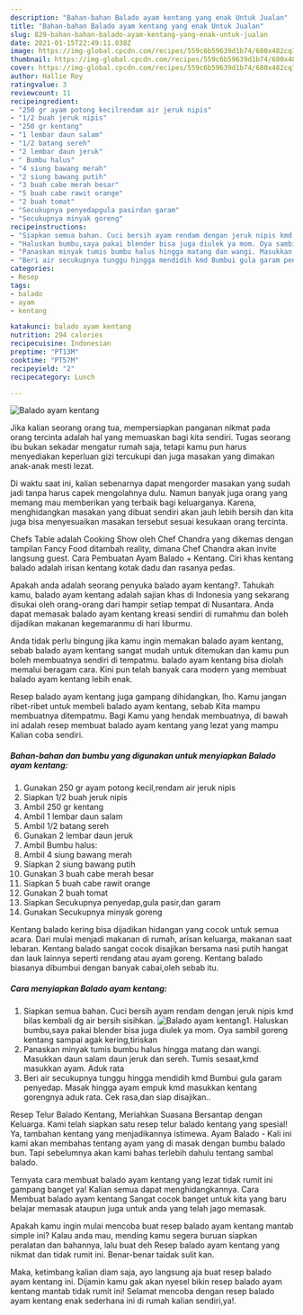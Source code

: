 ```yaml
---
description: "Bahan-bahan Balado ayam kentang yang enak Untuk Jualan"
title: "Bahan-bahan Balado ayam kentang yang enak Untuk Jualan"
slug: 829-bahan-bahan-balado-ayam-kentang-yang-enak-untuk-jualan
date: 2021-01-15T22:49:11.038Z
image: https://img-global.cpcdn.com/recipes/559c6b59639d1b74/680x482cq70/balado-ayam-kentang-foto-resep-utama.jpg
thumbnail: https://img-global.cpcdn.com/recipes/559c6b59639d1b74/680x482cq70/balado-ayam-kentang-foto-resep-utama.jpg
cover: https://img-global.cpcdn.com/recipes/559c6b59639d1b74/680x482cq70/balado-ayam-kentang-foto-resep-utama.jpg
author: Hallie Roy
ratingvalue: 3
reviewcount: 11
recipeingredient:
- "250 gr ayam potong kecilrendam air jeruk nipis"
- "1/2 buah jeruk nipis"
- "250 gr kentang"
- "1 lembar daun salam"
- "1/2 batang sereh"
- "2 lembar daun jeruk"
- " Bumbu halus"
- "4 siung bawang merah"
- "2 siung bawang putih"
- "3 buah cabe merah besar"
- "5 buah cabe rawit orange"
- "2 buah tomat"
- "Secukupnya penyedapgula pasirdan garam"
- "Secukupnya minyak goreng"
recipeinstructions:
- "Siapkan semua bahan. Cuci bersih ayam rendam dengan jeruk nipis kmd bilas kembali dg air bersih sisihkan."
- "Haluskan bumbu,saya pakai blender bisa juga diulek ya mom. Oya sambil goreng kentang sampai agak kering,tiriskan"
- "Panaskan minyak tumis bumbu halus hingga matang dan wangi. Masukkan daun salam daun jeruk dan sereh. Tumis sesaat,kmd masukkan ayam. Aduk rata"
- "Beri air secukupnya tunggu hingga mendidih kmd Bumbui gula garam penyedap. Masak hingga ayam empuk kmd masukkan kentang gorengnya aduk rata. Cek rasa,dan siap disajikan.."
categories:
- Resep
tags:
- balado
- ayam
- kentang

katakunci: balado ayam kentang 
nutrition: 294 calories
recipecuisine: Indonesian
preptime: "PT13M"
cooktime: "PT57M"
recipeyield: "2"
recipecategory: Lunch

---
```



![Balado ayam kentang](https://img-global.cpcdn.com/recipes/559c6b59639d1b74/680x482cq70/balado-ayam-kentang-foto-resep-utama.jpg)

Jika kalian seorang orang tua, mempersiapkan panganan nikmat pada orang tercinta adalah hal yang memuaskan bagi kita sendiri. Tugas seorang ibu bukan sekadar mengatur rumah saja, tetapi kamu pun harus menyediakan keperluan gizi tercukupi dan juga masakan yang dimakan anak-anak mesti lezat.

Di waktu  saat ini, kalian sebenarnya dapat mengorder masakan yang sudah jadi tanpa harus capek mengolahnya dulu. Namun banyak juga orang yang memang mau memberikan yang terbaik bagi keluarganya. Karena, menghidangkan masakan yang dibuat sendiri akan jauh lebih bersih dan kita juga bisa menyesuaikan masakan tersebut sesuai kesukaan orang tercinta. 

Chefs Table adalah Cooking Show oleh Chef Chandra yang dikemas dengan tampilan Fancy Food ditambah reality, dimana Chef Chandra akan invite langsung guest. Cara Pembuatan Ayam Balado + Kentang. Ciri khas kentang balado adalah irisan kentang kotak dadu dan rasanya pedas.

Apakah anda adalah seorang penyuka balado ayam kentang?. Tahukah kamu, balado ayam kentang adalah sajian khas di Indonesia yang sekarang disukai oleh orang-orang dari hampir setiap tempat di Nusantara. Anda dapat memasak balado ayam kentang kreasi sendiri di rumahmu dan boleh dijadikan makanan kegemaranmu di hari liburmu.

Anda tidak perlu bingung jika kamu ingin memakan balado ayam kentang, sebab balado ayam kentang sangat mudah untuk ditemukan dan kamu pun boleh membuatnya sendiri di tempatmu. balado ayam kentang bisa diolah memalui beragam cara. Kini pun telah banyak cara modern yang membuat balado ayam kentang lebih enak.

Resep balado ayam kentang juga gampang dihidangkan, lho. Kamu jangan ribet-ribet untuk membeli balado ayam kentang, sebab Kita mampu membuatnya ditempatmu. Bagi Kamu yang hendak membuatnya, di bawah ini adalah resep membuat balado ayam kentang yang lezat yang mampu Kalian coba sendiri.

<!--inarticleads1-->

##### Bahan-bahan dan bumbu yang digunakan untuk menyiapkan Balado ayam kentang:

1. Gunakan 250 gr ayam potong kecil,rendam air jeruk nipis
1. Siapkan 1/2 buah jeruk nipis
1. Ambil 250 gr kentang
1. Ambil 1 lembar daun salam
1. Ambil 1/2 batang sereh
1. Gunakan 2 lembar daun jeruk
1. Ambil  Bumbu halus:
1. Ambil 4 siung bawang merah
1. Siapkan 2 siung bawang putih
1. Gunakan 3 buah cabe merah besar
1. Siapkan 5 buah cabe rawit orange
1. Gunakan 2 buah tomat
1. Siapkan Secukupnya penyedap,gula pasir,dan garam
1. Gunakan Secukupnya minyak goreng


Kentang balado kering bisa dijadikan hidangan yang cocok untuk semua acara. Dari mulai menjadi makanan di rumah, arisan keluarga, makanan saat lebaran. Kentang balado sangat cocok disajikan bersama nasi putih hangat dan lauk lainnya seperti rendang atau ayam goreng. Kentang balado biasanya dibumbui dengan banyak cabai,oleh sebab itu. 

<!--inarticleads2-->

##### Cara menyiapkan Balado ayam kentang:

1. Siapkan semua bahan. Cuci bersih ayam rendam dengan jeruk nipis kmd bilas kembali dg air bersih sisihkan.
<img src="https://img-global.cpcdn.com/steps/2d3a96e4fdc90a4e/160x128cq70/balado-ayam-kentang-langkah-memasak-1-foto.jpg" alt="Balado ayam kentang">1. Haluskan bumbu,saya pakai blender bisa juga diulek ya mom. Oya sambil goreng kentang sampai agak kering,tiriskan
1. Panaskan minyak tumis bumbu halus hingga matang dan wangi. Masukkan daun salam daun jeruk dan sereh. Tumis sesaat,kmd masukkan ayam. Aduk rata
1. Beri air secukupnya tunggu hingga mendidih kmd Bumbui gula garam penyedap. Masak hingga ayam empuk kmd masukkan kentang gorengnya aduk rata. Cek rasa,dan siap disajikan..


Resep Telur Balado Kentang, Meriahkan Suasana Bersantap dengan Keluarga. Kami telah siapkan satu resep telur balado kentang yang spesial! Ya, tambahan kentang yang menjadikannya istimewa. Ayam Balado - Kali ini kami akan membahas tentang ayam yang di masak dengan bumbu balado bun. Tapi sebelumnya akan kami bahas terlebih dahulu tentang sambal balado. 

Ternyata cara membuat balado ayam kentang yang lezat tidak rumit ini gampang banget ya! Kalian semua dapat menghidangkannya. Cara Membuat balado ayam kentang Sangat cocok banget untuk kita yang baru belajar memasak ataupun juga untuk anda yang telah jago memasak.

Apakah kamu ingin mulai mencoba buat resep balado ayam kentang mantab simple ini? Kalau anda mau, mending kamu segera buruan siapkan peralatan dan bahannya, lalu buat deh Resep balado ayam kentang yang nikmat dan tidak rumit ini. Benar-benar taidak sulit kan. 

Maka, ketimbang kalian diam saja, ayo langsung aja buat resep balado ayam kentang ini. Dijamin kamu gak akan nyesel bikin resep balado ayam kentang mantab tidak rumit ini! Selamat mencoba dengan resep balado ayam kentang enak sederhana ini di rumah kalian sendiri,ya!.

